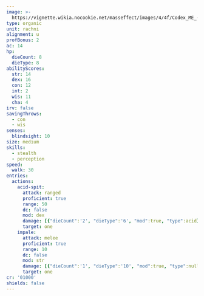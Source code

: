 ```yaml
---
image: >-
  https://vignette.wikia.nocookie.net/masseffect/images/4/4f/Codex_ME_-_Rachni.png/revision/latest?cb=20140820042133
type: organic
unit: rachni
alignment: u
profBonus: 2
ac: 14
hp:
  dieCount: 8
  dieType: 8
abilityScores:
  str: 14
  dex: 16
  con: 12
  int: 2
  wis: 11
  cha: 4
irv: false
savingThrows:
  - con
  - wis
senses:
  blindsight: 10
size: medium
skills:
  - stealth
  - perception
speed:
  walk: 30
entries:
  actions:
    acid-spit:
      attack: ranged
      proficient: true
      range: 50
      dc: false
      mod: dex
      damage: [{"dieCount":'2', "dieType":'6', "mod":true, "type":acid},{"dieCount":'2', "dieType":'6', "mod":true, "type":necrotic}]
      target: one
    impale:
      attack: melee
      proficient: true
      range: 10
      dc: false
      mod: str
      damage: [{"dieCount":'1', "dieType":'10', "mod":true, "type":null},{"dieCount":'1', "dieType":'4', "mod":true, "type":acid}]
      target: one
cr: '01000'
shields: false
---
```

